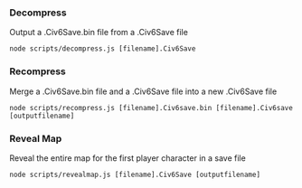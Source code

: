 ### Decompress

Output a .Civ6Save.bin file from a .Civ6Save file

`node scripts/decompress.js [filename].Civ6Save`

### Recompress

Merge a .Civ6Save.bin file and a .Civ6Save file into a new .Civ6Save file

`node scripts/recompress.js [filename].Civ6save.bin [filename].Civ6save [outputfilename]`

### Reveal Map

Reveal the entire map for the first player character in a save file

`node scripts/revealmap.js [filename].Civ6Save [outputfilename]`